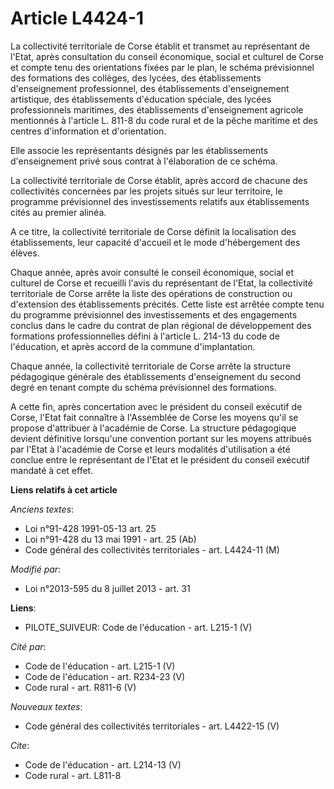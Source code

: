 # Article L4424-1

La collectivité territoriale de Corse établit et transmet au représentant de l'Etat, après consultation du conseil
économique, social et culturel de Corse et compte tenu des orientations fixées par le plan, le schéma prévisionnel des
formations des collèges, des lycées, des établissements d'enseignement professionnel, des établissements d'enseignement
artistique, des établissements d'éducation spéciale, des lycées professionnels maritimes, des établissements d'enseignement
agricole mentionnés à l'article L. 811-8 du code rural et de la pêche maritime et des centres d'information et
d'orientation. 

Elle associe les représentants désignés par les établissements d'enseignement privé sous contrat à l'élaboration de ce
schéma. 

La collectivité territoriale de Corse établit, après accord de chacune des collectivités concernées par les projets situés
sur leur territoire, le programme prévisionnel des investissements relatifs aux établissements cités au premier alinéa. 

A ce titre, la collectivité territoriale de Corse définit la localisation des établissements, leur capacité d'accueil et le
mode d'hébergement des élèves. 

Chaque année, après avoir consulté le conseil économique, social et culturel de Corse et recueilli l'avis du représentant de
l'Etat, la collectivité territoriale de Corse arrête la liste des opérations de construction ou d'extension des
établissements précités. Cette liste est arrêtée compte tenu du programme prévisionnel des investissements et des engagements
conclus dans le cadre du contrat de plan régional de développement des formations professionnelles défini à l'article L.
214-13 du code de l'éducation, et après accord de la commune d'implantation. 

Chaque année, la collectivité territoriale de Corse arrête la structure pédagogique générale des établissements
d'enseignement du second degré en tenant compte du schéma prévisionnel des formations. 

A cette fin, après concertation avec le président du conseil exécutif de Corse, l'Etat fait connaître à l'Assemblée de Corse
les moyens qu'il se propose d'attribuer à l'académie de Corse. La structure pédagogique devient définitive lorsqu'une
convention portant sur les moyens attribués par l'Etat à l'académie de Corse et leurs modalités d'utilisation a été conclue
entre le représentant de l'Etat et le président du conseil exécutif mandaté à cet effet.

**Liens relatifs à cet article**

_Anciens textes_:

  - Loi n°91-428 1991-05-13 art. 25
  - Loi n°91-428 du 13 mai 1991 - art. 25 (Ab)
  - Code général des collectivités territoriales - art. L4424-11 (M)

_Modifié par_:

  - Loi n°2013-595 du 8 juillet 2013 - art. 31

**Liens**:

  - PILOTE_SUIVEUR: Code de l'éducation - art. L215-1 (V)

_Cité par_:

  - Code de l'éducation - art. L215-1 (V)
  - Code de l'éducation - art. R234-23 (V)
  - Code rural - art. R811-6 (V)

_Nouveaux textes_:

  - Code général des collectivités territoriales - art. L4422-15 (V)

_Cite_:

  - Code de l'éducation - art. L214-13 (V)
  - Code rural - art. L811-8
